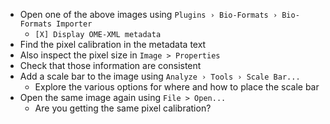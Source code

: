 - Open one of the above images using `Plugins › Bio-Formats › Bio-Formats Importer`
    - `[X] Display OME-XML metadata`
- Find the pixel calibration in the metadata text
- Also inspect the pixel size in `Image > Properties`
- Check that those information are consistent
- Add a scale bar to the image using `Analyze › Tools › Scale Bar...`
    - Explore the various options for where and how to place the scale bar
- Open the same image again using `File > Open...`
  - Are you getting the same pixel calibration?
